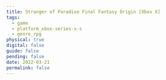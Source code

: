 ```yaml
---
title: Stranger of Paradise Final Fantasy Origin [Xbox X]
tags:
  - game
  - platform_xbox-series-x-s
  - genre_rpg
physical: true
digital: false
guide: false
pending: false
date: 2022-03-21
permalink: false
---
```


